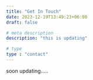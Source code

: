 ```yaml
---
title: "Get In Touch"
date: 2023-12-19T13:49:23+06:00
draft: false

# meta description
description: "this is updating"

# type
type : "contact"
---
```


soon updating.....